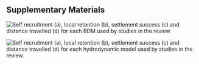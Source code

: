 Supplementary Materials
-----------------------

![Self recruitment (a), local retention (b), settlement success (c) and distance travelled (d) for each BDM used by studies in the review.](../figs/bdm-models.png)


![Self recruitment (a), local retention (b), settlement success (c) and distance travelled (d) for each hydrodynamic model used by studies in the review.](../figs/physical-models.png)
